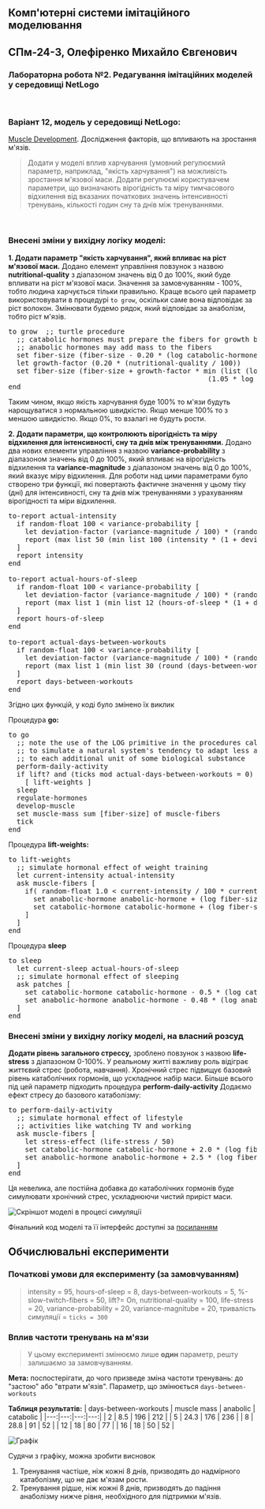 ## Комп'ютерні системи імітаційного моделювання
## СПм-24-3, **Олефіренко Михайло Євгенович**
### Лабораторна робота №**2**. Редагування імітаційних моделей у середовищі NetLogo

<br>    

### Варіант 12, модель у середовищі NetLogo:
[Muscle Development](http://www.netlogoweb.org/launch#http://www.netlogoweb.org/assets/modelslib/Sample%20Models/Biology/Muscle%20Development.nlogo). Дослідження факторів, що впливають на зростання м'язів.
>Додати у моделі вплив харчування (умовний регулюємий параметр, наприклад, "якість харчування") на можливість зростання м'язової маси. Додати регулюємі користувачем параметри, що визначають вірогідність та міру тимчасового відхилення від вказаних початкових значень інтенсивності тренувань, кількості годин сну та днів між тренуваннями.

<br>

### Внесені зміни у вихідну логіку моделі:
**1. Додати параметр "якість харчування", який впливає на ріст м'язової маси.**
Додано елемент управління повзунок з назвою **nutritional-quality** з діапазоном значень від 0 до 100%, який буде впливати на ріст м'язової маси. Значення за замовчуванням - 100%, тобто людина харчується тільки правильно.
Краще всього цей параметр використовувати в процедурі `to grow`, оскільки саме вона відповідає за ріст волокон.
Змінювати будемо рядок, який відповідає за анаболізм, тобто ріст м'язів.

<pre>
to grow  ;; turtle procedure
  ;; catabolic hormones must prepare the fibers for growth before the
  ;; anabolic hormones may add mass to the fibers
  set fiber-size (fiber-size - 0.20 * (log catabolic-hormone 10))
  let growth-factor (0.20 * (nutritional-quality / 100))
  set fiber-size (fiber-size + growth-factor * min (list (log anabolic-hormone 10)
                                                (1.05 * log catabolic-hormone 10)))
end
</pre>

Таким чином, якщо якість харчування буде 100% то м'язи будуть нарощуватися з нормальною швидкістю. Якщо менше 100% то з меншою швидкістю.
Якщо 0%, то взалагі не будуть рости.

**2. Додати параметри, що контролюють вірогідність та міру відхилення для інтенсивності, сну та днів між тренуваннями.**
Додано два нових елементи управління з назвою **variance-probability** з діапазоном значень від 0 до 100%, який впливає на вірогідність відхилення та **variance-magnitude** з діапазоном значень від 0 до 100%, який вказує міру відхилення.
Для роботи над цими параметрами було створено три функції, які повертають фактичне значення у цьому тіку (дні) для інтенсивності, сну та днів між тренуваннями з урахуванням вірогідності та міри відхилення.
<pre>
to-report actual-intensity
  if random-float 100 < variance-probability [
    let deviation-factor (variance-magnitude / 100) * (random-float 2.0 - 1.0)
    report (max list 50 (min list 100 (intensity * (1 + deviation-factor))))
  ]
  report intensity
end

to-report actual-hours-of-sleep
  if random-float 100 < variance-probability [
    let deviation-factor (variance-magnitude / 100) * (random-float 2.0 - 1.0)
    report (max list 1 (min list 12 (hours-of-sleep * (1 + deviation-factor))))
  ]
  report hours-of-sleep
end

to-report actual-days-between-workouts
  if random-float 100 < variance-probability [
    let deviation-factor (variance-magnitude / 100) * (random-float 2.0 - 1.0)
    report (max list 1 (min list 30 (round (days-between-workouts * (1 + deviation-factor)))))
  ]
  report days-between-workouts
end
</pre>

Згідно цих функцій, у коді було змінено їх виклик

Процедура **go:**
<pre>
to go
  ;; note the use of the LOG primitive in the procedures called below
  ;; to simulate a natural system's tendency to adapt less and less
  ;; to each additional unit of some biological substance
  perform-daily-activity
  if lift? and (ticks mod actual-days-between-workouts = 0)
    [ lift-weights ]
  sleep
  regulate-hormones
  develop-muscle
  set muscle-mass sum [fiber-size] of muscle-fibers
  tick
end
</pre>
Процедура **lift-weights:**
<pre>
to lift-weights
  ;; simulate hormonal effect of weight training
  let current-intensity actual-intensity
  ask muscle-fibers [
    if( random-float 1.0 < current-intensity / 100 * current-intensity / 100 ) [
      set anabolic-hormone anabolic-hormone + (log fiber-size 10) * 55
      set catabolic-hormone catabolic-hormone + (log fiber-size 10) * 44
    ]
  ]
end
</pre>
Процедура **sleep**
<pre>
to sleep
  let current-sleep actual-hours-of-sleep
  ;; simulate hormonal effect of sleeping
  ask patches [
    set catabolic-hormone catabolic-hormone - 0.5 * (log catabolic-hormone 10) * current-sleep
    set anabolic-hormone anabolic-hormone - 0.48 * (log anabolic-hormone 10) * current-sleep
  ]
end
</pre>

### Внесені зміни у вихідну логіку моделі, на власний розсуд
**Додати рівень загального стрессу,** зроблено повзунок з назвою **life-stress** з діапазоном 0-100%. У реальному житті важливу роль відіграє життєвий стрес (робота, навчання). Хронічний стрес підвищує базовий рівень катаболічних гормонів, що ускладнює набір маси.
Більше всього під цей параметр підходить процедура **perform-daily-activity**
Додаємо ефект стресу до базового катаболізму:
<pre>
to perform-daily-activity
  ;; simulate hormonal effect of lifestyle
  ;; activities like watching TV and working
  ask muscle-fibers [
    let stress-effect (life-stress / 50)
    set catabolic-hormone catabolic-hormone + 2.0 * (log fiber-size 10) + stress-effect
    set anabolic-hormone anabolic-hormone + 2.5 * (log fiber-size 10)
  ]
end
</pre>
Ця невелика, але постійна добавка до катаболічних гормонів буде симулювати хронічний стрес, ускладнюючи чистий приріст маси.

![Скріншот моделі в процесі симуляції](nlogo.png)

Фінальний код моделі та її інтерфейс доступні за [посиланням](lb2.nlogox)

## Обчислювальні експерименти
### Початкові умови для експерименту (за замовчуванням)
>intensity = 95, hours-of-sleep = 8, days-between-workouts = 5, %-slow-twitch-fibers = 50, lift?= On, nutritional-quality = 100, life-stress = 20, variance-probability = 20, variance-magnitube = 20, тривалість симуляції = `ticks = 300`

### Вплив частоти тренувань на м'язи
> У цьому експерименті змінюємо лише **один** параметр, решту залишаємо за замовчуванням.

**Мета:** поспостерігати, до чого призведе зміна частоти тренувань: до "застою" або "втрати м'язів".
Параметр, що змінюється `days-between-workouts`

**Таблиця результатів:**
| days-between-workouts | muscle mass | anabolic | catabolic |
|---:|---:|---:|---:|
| 2 | 8.5 | 196 | 212 |
| 5 | 24.3 | 176 | 236 |
| 8 | 28.8 | 91 | 52 |
| 12 | 18 | 80 | 77 |
| 16 | 18 | 50 | 52 |

![Графік](graf_lb2.png)

Судячи з графіку, можна зробити висновок
1. Тренування частіше, ніж кожні 8 днів, призводять до надмірного катаболізму, що не дає м'язам рости.
2. Тренування рідше, ніж кожні 8 днів, призводять до падіння анаболізму нижче рівня, необхідного для підтримки м'язів.
